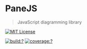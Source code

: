 # PaneJS

> JavaScript diagramming library

[![MIT License](https://img.shields.io/badge/license-MIT_License-green.svg?style=flat-square)](https://github.com/PaneJS/PaneJS/blob/master/LICENSE)

[![build:?](https://img.shields.io/travis/PaneJS/PaneJS/master.svg?style=flat-square)](https://travis-ci.org/PaneJS/PaneJS)
[![coverage:?](https://img.shields.io/coveralls/PaneJS/PaneJS/master.svg?style=flat-square)](https://coveralls.io/github/PaneJS/PaneJS)

